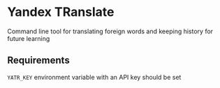 # Yandex TRanslate

Command line tool for translating foreign words and keeping history for future learning

## Requirements

`YATR_KEY` environment variable with an API key should be set
